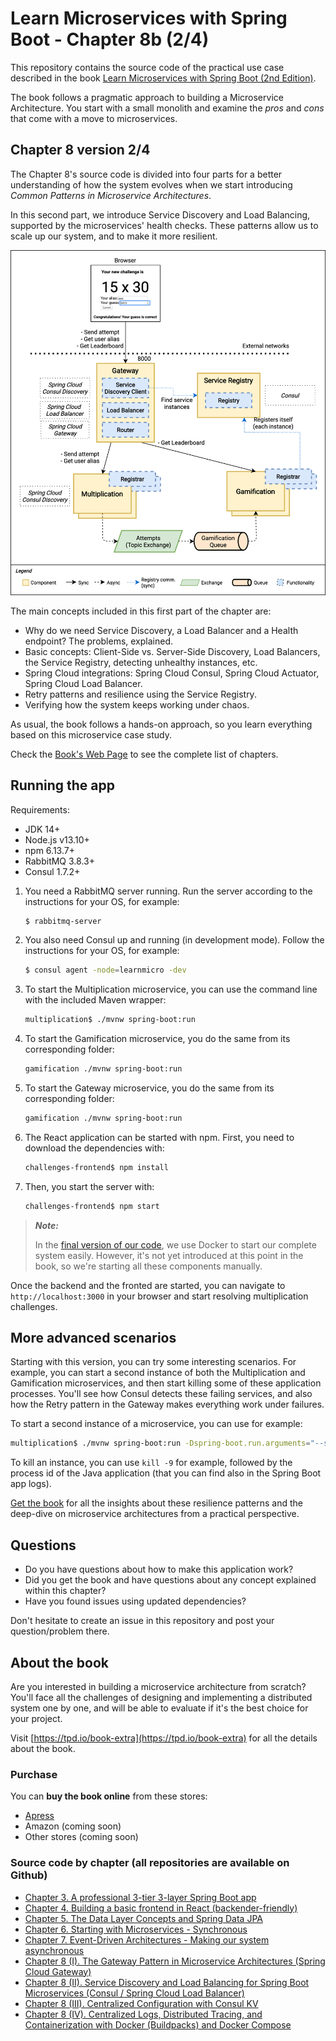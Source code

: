 # Learn Microservices with Spring Boot - Chapter 8b (2/4)

This repository contains the source code of the practical use case described in the book [Learn Microservices with Spring Boot (2nd Edition)](https://tpd.io/book-extra).

The book follows a pragmatic approach to building a Microservice Architecture. You start with a small monolith and examine the _pros_ and _cons_ that come with a move to microservices. 

## Chapter 8 version 2/4

The Chapter 8's source code is divided into four parts for a better understanding of how the system evolves when we start introducing _Common Patterns in Microservice Architectures_.

In this second part, we introduce Service Discovery and Load Balancing, supported by the microservices' health checks. These patterns allow us to scale up our system, and to make it more resilient.

![Logical View - Chapter 8 2/4](resources/microservice_patterns-GW-SD-View-2.png)

The main concepts included in this first part of the chapter are:

* Why do we need Service Discovery, a Load Balancer and a Health endpoint? The problems, explained.
* Basic concepts: Client-Side vs. Server-Side Discovery, Load Balancers, the Service Registry, detecting unhealthy instances, etc.
* Spring Cloud integrations: Spring Cloud Consul, Spring Cloud Actuator, Spring Cloud Load Balancer.
* Retry patterns and resilience using the Service Registry.
* Verifying how the system keeps working under chaos.

As usual, the book follows a hands-on approach, so you learn everything based on this microservice case study.

Check the [Book's Web Page](https://tpd.io/book-extra) to see the complete list of chapters.

## Running the app

Requirements:

* JDK 14+
* Node.js v13.10+
* npm 6.13.7+
* RabbitMQ 3.8.3+
* Consul 1.7.2+

1. You need a RabbitMQ server running. Run the server according to the instructions for your OS, for example:
    ```bash
    $ rabbitmq-server
    ```
1. You also need Consul up and running (in development mode). Follow the instructions for your OS, for example:
    ```bash
    $ consul agent -node=learnmicro -dev
    ```
1. To start the Multiplication microservice, you can use the command line with the included Maven wrapper:
    ```bash
    multiplication$ ./mvnw spring-boot:run
    ```
2. To start the Gamification microservice, you do the same from its corresponding folder:
    ```bash
    gamification ./mvnw spring-boot:run
    ```
3. To start the Gateway microservice, you do the same from its corresponding folder:
    ```bash
    gamification ./mvnw spring-boot:run
    ```
2. The React application can be started with npm. First, you need to download the dependencies with:
    ```bash
    challenges-frontend$ npm install
    ```
3. Then, you start the server with:
    ```bash
    challenges-frontend$ npm start
    ```

> **_Note:_**
> 
> In the [final version of our code](https://github.com/Book-Microservices-v2/chapter08d), we use Docker to start our complete system easily. However, it's not yet introduced at this point in the book, so we're starting all these components manually.

Once the backend and the fronted are started, you can navigate to `http://localhost:3000` in your browser and start resolving multiplication challenges.

## More advanced scenarios

Starting with this version, you can try some interesting scenarios. For example, you can start a second instance of both the Multiplication and Gamification microservices, and then start killing some of these application processes. You'll see how Consul detects these failing services, and also how the Retry pattern in the Gateway makes everything work under failures.

To start a second instance of a microservice, you can use for example:

```bash
multiplication$ ./mvnw spring-boot:run -Dspring-boot.run.arguments="--server.port=9080"
```

To kill an instance, you can use `kill -9` for example, followed by the process id of the Java application (that you can find also in the Spring Boot app logs).

[Get the book](https://tpd.io/book-extra) for all the insights about these resilience patterns and the deep-dive on microservice architectures from a practical perspective.

## Questions

* Do you have questions about how to make this application work?
* Did you get the book and have questions about any concept explained within this chapter?
* Have you found issues using updated dependencies?

Don't hesitate to create an issue in this repository and post your question/problem there. 

## About the book

Are you interested in building a microservice architecture from scratch? You'll face all the challenges of designing and implementing a distributed system one by one, and will be able to evaluate if it's the best choice for your project.

Visit [https://tpd.io/book-extra](https://tpd.io/book-extra) for all the details about the book.

### Purchase

You can **buy the book online** from these stores:

* [Apress](https://www.kqzyfj.com/click-8535631-14029332?url=https%3A%2F%2Fwww.apress.com%2Fgp%2Fbook%2F9781484261309)
* Amazon (coming soon)
* Other stores (coming soon)

### Source code by chapter (all repositories are available on Github)

* [Chapter 3. A professional 3-tier 3-layer Spring Boot app](https://github.com/Book-Microservices-v2/chapter03)
* [Chapter 4. Building a basic frontend in React (backender-friendly)](https://github.com/Book-Microservices-v2/chapter04)
* [Chapter 5. The Data Layer Concepts and Spring Data JPA](https://github.com/Book-Microservices-v2/chapter05)
* [Chapter 6. Starting with Microservices - Synchronous](https://github.com/Book-Microservices-v2/chapter06)
* [Chapter 7. Event-Driven Architectures - Making our system asynchronous](https://github.com/Book-Microservices-v2/chapter07)
* [Chapter 8 (I). The Gateway Pattern in Microservice Architectures (Spring Cloud Gateway)](https://github.com/Book-Microservices-v2/chapter08a)
* [Chapter 8 (II). Service Discovery and Load Balancing for Spring Boot Microservices (Consul / Spring Cloud Load Balancer)](https://github.com/Book-Microservices-v2/chapter08b)
* [Chapter 8 (III). Centralized Configuration with Consul KV](https://github.com/Book-Microservices-v2/chapter08c)
* [Chapter 8 (IV). Centralized Logs, Distributed Tracing, and Containerization with Docker (Buildpacks) and Docker Compose](https://github.com/Book-Microservices-v2/chapter08d)
